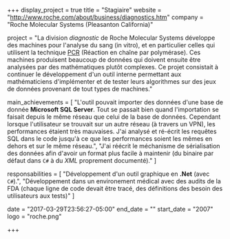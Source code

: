 +++
display_project = true
title = "Stagiaire"
website = "http://www.roche.com/about/business/diagnostics.htm"
company = "Roche Molecular Systems (Pleasanton California)"

project = "La division *diagnostic* de Roche Molecular Systems développe des machines pour l'analyse du sang (in vitro), et en particulier celles qui utilisent la technique [PCR](https://fr.wikipedia.org/wiki/R%C3%A9action_en_cha%C3%AEne_par_polym%C3%A9rase) (Réaction en chaîne par polymérase). Ces machines produisent beaucoup de données qui doivent ensuite être analysées par des mathématiques plutôt complexes. Ce projet consistait à continuer le développement d'un outil interne permettant aux mathématiciens d'implémenter et de tester leurs algorithmes sur des jeux de données provenant de tout types de machines."

main_achievements = [
  "L'outil pouvait importer des données d'une base de donnée **Microsoft SQL Server**. Tout se passait bien quand l'importation se faisait depuis le même réseau que celui de la base de données. Cependant lorsque l'utilisateur se trouvait sur un autre réseau (à travers un VPN), les performances étaient très mauvaises. J'ai analysé et ré-écrit les requêtes SQL dans le code jusqu'à ce que les performances soient les mêmes en dehors et sur le même réseau.",
  "J'ai réécrit le méchanisme de sérialisation des données afin d'avoir un format plus facile à maintenir (du binaire par défaut dans `C#` à du *XML* proprement documenté)."
]

responsabilities = [
  "Développement d'un outil graphique en **.Net** (avec `C#`).",
  "Développement dans un environement médical avec des audits de la FDA (chaque ligne de code devait être tracé, des définitions des besoin des utilisateurs aux tests)"
]

date = "2017-03-29T23:56:27-05:00"
end_date = ""
start_date = "2007"
logo = "roche.png"

+++
